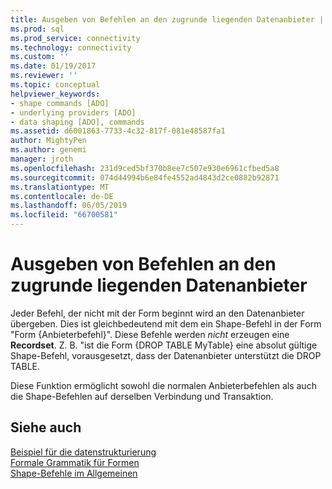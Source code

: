 ```yaml
---
title: Ausgeben von Befehlen an den zugrunde liegenden Datenanbieter | Microsoft-Dokumentation
ms.prod: sql
ms.prod_service: connectivity
ms.technology: connectivity
ms.custom: ''
ms.date: 01/19/2017
ms.reviewer: ''
ms.topic: conceptual
helpviewer_keywords:
- shape commands [ADO]
- underlying providers [ADO]
- data shaping [ADO], commands
ms.assetid: d6001863-7733-4c32-817f-081e48587fa1
author: MightyPen
ms.author: genemi
manager: jroth
ms.openlocfilehash: 231d9ced5bf370b8ee7c507e930e6961cfbed5a8
ms.sourcegitcommit: 074d44994b6e84fe4552ad4843d2ce0882b92871
ms.translationtype: MT
ms.contentlocale: de-DE
ms.lasthandoff: 06/05/2019
ms.locfileid: "66700581"
---
```

# <a name="issuing-commands-to-the-underlying-data-provider"></a>Ausgeben von Befehlen an den zugrunde liegenden Datenanbieter
Jeder Befehl, der nicht mit der Form beginnt wird an den Datenanbieter übergeben. Dies ist gleichbedeutend mit dem ein Shape-Befehl in der Form "Form {Anbieterbefehl}". Diese Befehle werden *nicht* erzeugen eine **Recordset**. Z. B. "ist die Form {DROP TABLE MyTable} eine absolut gültige Shape-Befehl, vorausgesetzt, dass der Datenanbieter unterstützt die DROP TABLE.  
  
 Diese Funktion ermöglicht sowohl die normalen Anbieterbefehlen als auch die Shape-Befehlen auf derselben Verbindung und Transaktion.  
  
## <a name="see-also"></a>Siehe auch  
 [Beispiel für die datenstrukturierung](../../../ado/guide/data/data-shaping-example.md)   
 [Formale Grammatik für Formen](../../../ado/guide/data/formal-shape-grammar.md)   
 [Shape-Befehle im Allgemeinen](../../../ado/guide/data/shape-commands-in-general.md)
